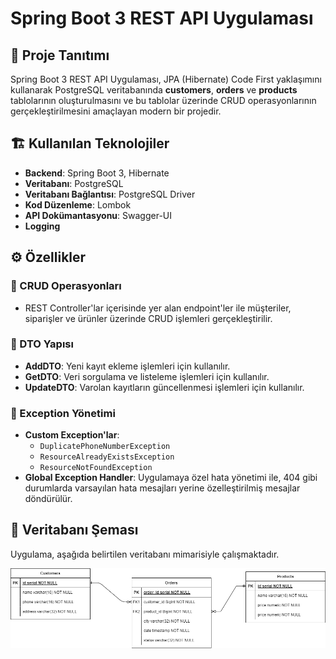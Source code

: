 # Spring Boot 3 REST API Uygulaması

## 📌 Proje Tanıtımı

Spring Boot 3 REST API Uygulaması, JPA (Hibernate) Code First yaklaşımını kullanarak PostgreSQL veritabanında **customers**, **orders** ve **products** tablolarının oluşturulmasını ve bu tablolar üzerinde CRUD operasyonlarının gerçekleştirilmesini amaçlayan modern bir projedir.

## 🏗️ Kullanılan Teknolojiler

- **Backend**: Spring Boot 3, Hibernate  
- **Veritabanı**: PostgreSQL  
- **Veritabanı Bağlantısı**: PostgreSQL Driver  
- **Kod Düzenleme**: Lombok  
- **API Dokümantasyonu**: Swagger-UI
- **Logging**

## ⚙️ Özellikler

### 🔹 CRUD Operasyonları
- REST Controller'lar içerisinde yer alan endpoint'ler ile müşteriler, siparişler ve ürünler üzerinde CRUD işlemleri gerçekleştirilir.

### 🔹 DTO Yapısı
- **AddDTO**: Yeni kayıt ekleme işlemleri için kullanılır.
- **GetDTO**: Veri sorgulama ve listeleme işlemleri için kullanılır.
- **UpdateDTO**: Varolan kayıtların güncellenmesi işlemleri için kullanılır.

### 🔹 Exception Yönetimi
- **Custom Exception'lar**:
  - `DuplicatePhoneNumberException`
  - `ResourceAlreadyExistsException`
  - `ResourceNotFoundException`
- **Global Exception Handler**: Uygulamaya özel hata yönetimi ile, 404 gibi durumlarda varsayılan hata mesajları yerine özelleştirilmiş mesajlar döndürülür.


## 📂 Veritabanı Şeması

Uygulama, aşağıda belirtilen veritabanı mimarisiyle çalışmaktadır.  

![Veritabanı Mimarisi](assets/Project2Diagram.png)
